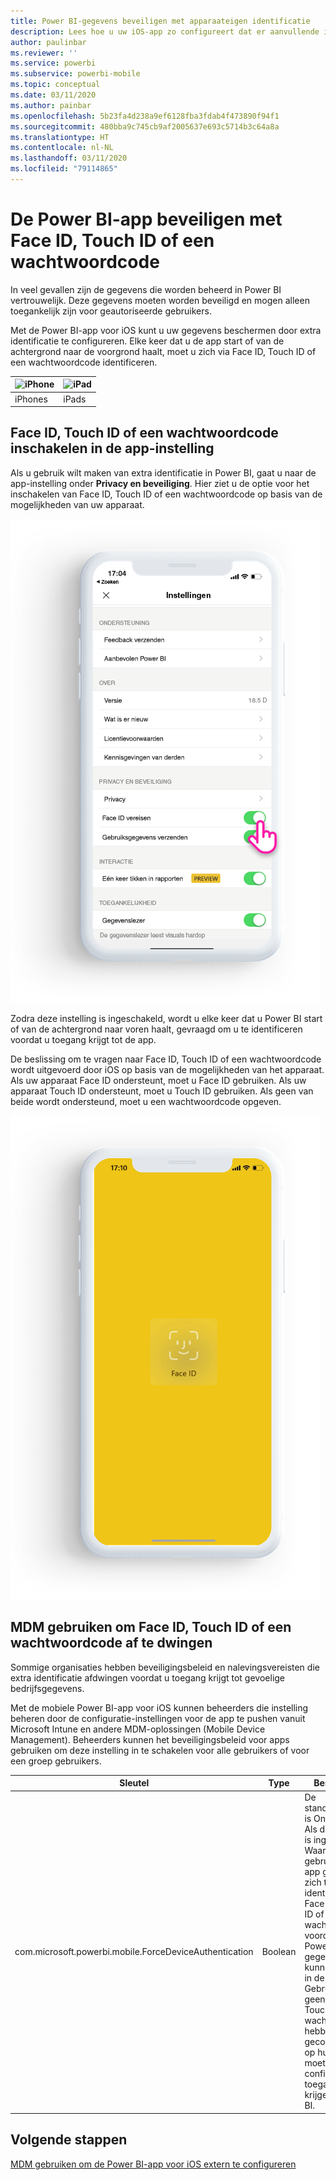 ```yaml
---
title: Power BI-gegevens beveiligen met apparaateigen identificatie
description: Lees hoe u uw iOS-app zo configureert dat er aanvullende identificatie wordt vereist voordat u toegang krijgt tot uw Power BI-gegevens
author: paulinbar
ms.reviewer: ''
ms.service: powerbi
ms.subservice: powerbi-mobile
ms.topic: conceptual
ms.date: 03/11/2020
ms.author: painbar
ms.openlocfilehash: 5b23fa4d238a9ef6128fba3fdab4f473890f94f1
ms.sourcegitcommit: 480bba9c745cb9af2005637e693c5714b3c64a8a
ms.translationtype: HT
ms.contentlocale: nl-NL
ms.lasthandoff: 03/11/2020
ms.locfileid: "79114865"
---
```

# <a name="protect-power-bi-app-with-face-id-touch-id-or-passcode"></a>De Power BI-app beveiligen met Face ID, Touch ID of een wachtwoordcode 

In veel gevallen zijn de gegevens die worden beheerd in Power BI vertrouwelijk. Deze gegevens moeten worden beveiligd en mogen alleen toegankelijk zijn voor geautoriseerde gebruikers. 

Met de Power BI-app voor iOS kunt u uw gegevens beschermen door extra identificatie te configureren. Elke keer dat u de app start of van de achtergrond naar de voorgrond haalt, moet u zich via Face ID, Touch ID of een wachtwoordcode identificeren.

| ![iPhone](./media/tutorial-mobile-apps-ios-qna/iphone-logo-50-px.png) | ![iPad](./media/tutorial-mobile-apps-ios-qna/ipad-logo-50-px.png) |
|:--- |:--- |
| iPhones |iPads |

## <a name="turn-on-face-id-touch-id-or-passcode-in-app-setting"></a>Face ID, Touch ID of een wachtwoordcode inschakelen in de app-instelling

Als u gebruik wilt maken van extra identificatie in Power BI, gaat u naar de app-instelling onder **Privacy en beveiliging**. Hier ziet u de optie voor het inschakelen van Face ID, Touch ID of een wachtwoordcode op basis van de mogelijkheden van uw apparaat.

![Instellingspagina van de Power BI-app voor iOS](./media/mobile-ios-native-secure-access/mobile-ios-native-secured-setting.png)

Zodra deze instelling is ingeschakeld, wordt u elke keer dat u Power BI start of van de achtergrond naar voren haalt, gevraagd om u te identificeren voordat u toegang krijgt tot de app. 

De beslissing om te vragen naar Face ID, Touch ID of een wachtwoordcode wordt uitgevoerd door iOS op basis van de mogelijkheden van het apparaat. Als uw apparaat Face ID ondersteunt, moet u Face ID gebruiken. Als uw apparaat Touch ID ondersteunt, moet u Touch ID gebruiken. Als geen van beide wordt ondersteund, moet u een wachtwoordcode opgeven.

![Face ID voor de Power BI-app voor iOS](./media/mobile-ios-native-secure-access/mobile-ios-native-secured-faceid.png)

## <a name="use-mdm-to-enforce-face-id-touch-id-or-passcode"></a>MDM gebruiken om Face ID, Touch ID of een wachtwoordcode af te dwingen

Sommige organisaties hebben beveiligingsbeleid en nalevingsvereisten die extra identificatie afdwingen voordat u toegang krijgt tot gevoelige bedrijfsgegevens. 

Met de mobiele Power BI-app voor iOS kunnen beheerders die instelling beheren door de configuratie-instellingen voor de app te pushen vanuit Microsoft Intune en andere MDM-oplossingen (Mobile Device Management). Beheerders kunnen het beveiligingsbeleid voor apps gebruiken om deze instelling in te schakelen voor alle gebruikers of voor een groep gebruikers.

|Sleutel  |Type  |Beschrijving  |
|---------|---------|---------|
| com.microsoft.powerbi.mobile.ForceDeviceAuthentication | Boolean | De standaardwaarde is Onwaar. <br>Als deze waarde is ingesteld op Waar, worden gebruikers via de app gedwongen zich te identificeren met Face ID, Touch ID of een wachtwoordcode voordat ze Power BI-gegevens kunnen bekijken in de app. Gebruikers die geen Face ID, Touch ID of een wachtwoordcode hebben geconfigureerd op hun apparaat, moeten dit configureren om toegang te krijgen tot Power BI.  |

## <a name="next-steps"></a>Volgende stappen

[MDM gebruiken om de Power BI-app voor iOS extern te configureren](mobile-app-configuration.md)
